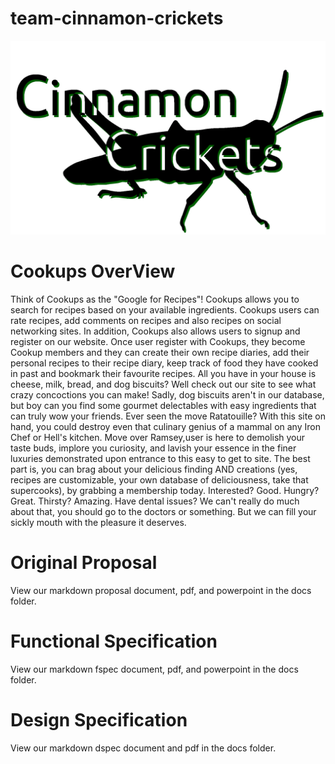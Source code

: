 team-cinnamon-crickets
======================

![Alt logo](./docs/proposal/pictures/logo_varient/CrickNew_17.png)

# Cookups OverView
Think of Cookups as the "Google for Recipes"! Cookups allows you to search for recipes based on your available ingredients. Cookups users can rate recipes, add comments on recipes and also recipes on social networking sites. In addition, Cookups also allows users to signup and register on our website. Once user register with Cookups, they become Cookup members and they can create their own recipe diaries, add their personal recipes to their recipe diary, keep track of food they have cooked in past and bookmark their favourite recipes. All you have in your house is cheese, milk, bread, and dog biscuits? Well check out our site to see what crazy concoctions you can make! Sadly, dog biscuits aren't in our database, but boy can you find some gourmet delectables with easy ingredients that can truly wow your friends. Ever seen the move Ratatouille? With this site on hand, you could destroy even that culinary genius of a mammal on any Iron Chef or Hell's kitchen. Move over Ramsey,user is here to demolish your taste buds, implore you curiosity, and lavish your essence in the finer luxuries demonstrated upon entrance to this easy to get to site. The best part is, you can brag about your delicious finding AND creations (yes, recipes are customizable, your own database of deliciousness, take that supercooks), by grabbing a membership today. Interested? Good. Hungry? Great. Thirsty? Amazing. Have dental issues? We can't really do much about that, you should go to the doctors or something. But we can fill your sickly mouth with the pleasure it deserves.

# Original Proposal
View our markdown proposal document, pdf, and powerpoint in the docs folder.

# Functional Specification
View our markdown fspec document, pdf, and powerpoint in the docs folder.

# Design Specification
View our markdown dspec document and pdf in the docs folder.
